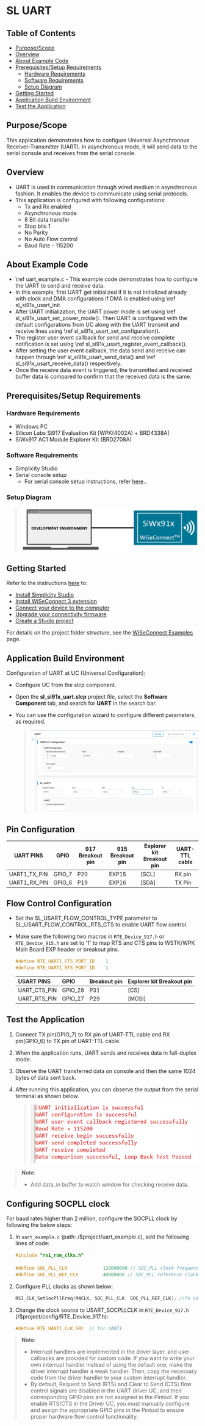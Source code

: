 # SL UART

## Table of Contents

- [Purpose/Scope](#purposescope)
- [Overview](#overview)
- [About Example Code](#about-example-code)
- [Prerequisites/Setup Requirements](#prerequisitessetup-requirements)
  - [Hardware Requirements](#hardware-requirements)
  - [Software Requirements](#software-requirements)
  - [Setup Diagram](#setup-diagram)
- [Getting Started](#getting-started)
- [Application Build Environment](#application-build-environment)
- [Test the Application](#test-the-application)

## Purpose/Scope

 This application demonstrates how to configure Universal Asynchronous Receiver-Transmitter (UART). In asynchronous mode, it will send data to the serial console and receives from the serial console.

## Overview

- UART is used in communication through wired medium in asynchronous fashion. It enables the device to communicate using serial protocols.
- This application is configured with following configurations:
  - Tx and Rx enabled
  - Asynchronous mode
  - 8 Bit data transfer
  - Stop bits 1
  - No Parity
  - No Auto Flow control
  - Baud Rate - 115200

## About Example Code

- \ref uart_example.c - This example code demonstrates how to configure the UART to send and receive data.
- In this example, first UART get initialized if it is not initialized already with clock and DMA configurations if DMA is
  enabled using \ref sl_si91x_usart_init.
- After UART initialization, the UART power mode is set using \ref sl_si91x_usart_set_power_mode(). Then UART is configured with the default configurations from UC along with the UART transmit and receive lines using \ref sl_si91x_usart_set_configuration().
- The register user event callback for send and receive complete notification is set using \ref sl_si91x_usart_register_event_callback().
- After setting the user event callback, the data send and receive can happen through \ref sl_si91x_usart_send_data() and \ref sl_si91x_usart_receive_data() respectively.
- Once the receive data event is triggered, the transmitted and received buffer data is compared to confirm that the received data is the same.

## Prerequisites/Setup Requirements

### Hardware Requirements

- Windows PC
- Silicon Labs Si917 Evaluation Kit [WPK(4002A) + BRD4338A]
- SiWx917 AC1 Module Explorer Kit (BRD2708A)

### Software Requirements

- Simplicity Studio
- Serial console setup
  - For serial console setup instructions, refer [here](https://docs.silabs.com/wiseconnect/latest/wiseconnect-developers-guide-developing-for-silabs-hosts/#console-input-and-output)..

### Setup Diagram

> ![Figure: Introduction](resources/readme/setupdiagram.png)

## Getting Started

Refer to the instructions [here](https://docs.silabs.com/wiseconnect/latest/wiseconnect-getting-started/) to:

- [Install Simplicity Studio](https://docs.silabs.com/wiseconnect/latest/wiseconnect-developers-guide-developing-for-silabs-hosts/#install-simplicity-studio)
- [Install WiSeConnect 3 extension](https://docs.silabs.com/wiseconnect/latest/wiseconnect-developers-guide-developing-for-silabs-hosts/#install-the-wi-se-connect-3-extension)
- [Connect your device to the computer](https://docs.silabs.com/wiseconnect/latest/wiseconnect-developers-guide-developing-for-silabs-hosts/#connect-si-wx91x-to-computer)
- [Upgrade your connectivity firmware](https://docs.silabs.com/wiseconnect/latest/wiseconnect-developers-guide-developing-for-silabs-hosts/#update-si-wx91x-connectivity-firmware)
- [Create a Studio project](https://docs.silabs.com/wiseconnect/latest/wiseconnect-developers-guide-developing-for-silabs-hosts/#create-a-project)

For details on the project folder structure, see the [WiSeConnect Examples](https://docs.silabs.com/wiseconnect/latest/wiseconnect-examples/#example-folder-structure) page.

## Application Build Environment

Configuration of UART at UC (Universal Configuration):

- Configure UC from the slcp component.
- Open the **sl_si91x_uart.slcp** project file, select the **Software Component** tab, and search for **UART** in the search bar.
- You can use the configuration wizard to configure different parameters, as required.

  > ![Figure: Selecting UC](resources/uc_screen/uart_uc.png)

## Pin Configuration

  | UART PINS     |  GPIO   |  917 Breakout pin |  915 Breakout pin | Explorer kit Breakout pin |  UART-TTL cable |
  | ------------- | ------- | ----------------- | ----------------- | ------------------------- |---------------- |
  | UART1_TX_PIN  | GPIO_7  |          P20      |       EXP15       |             [SCL]         |    RX pin       |
  | UART1_RX_PIN  | GPIO_6  |          P19      |       EXP16       |             [SDA]         |    TX Pin       |

## Flow Control Configuration

- Set the SL_USART_FLOW_CONTROL_TYPE parameter to SL_USART_FLOW_CONTROL_RTS_CTS to enable UART flow control.
- Make sure the following two macros in `RTE_Device_917.h` or `RTE_Device_915.h` are set to '1' to map RTS and CTS pins to WSTK/WPK Main Board EXP header or breakout pins.

  ```C
  #define RTE_UART1_CTS_PORT_ID    1
  #define RTE_UART1_RTS_PORT_ID    1
  ```

  | USART PINS     | GPIO    |   Breakout pin  | Explorer kit Breakout pin|
  | -------------- | ------- | --------------- | ------------------------ |
  | UART_CTS_PIN   | GPIO_28 |     P31         |           [CS]           |
  | UART_RTS_PIN   | GPIO_27 |     P29         |           [MOSI]         |

## Test the Application

1. Connect TX pin(GPIO_7) to RX pin of UART-TTL cable and RX pin(GPIO_6) to TX pin of UART-TTL cable.
2. When the application runs, UART sends and receives data in full-duplex mode.
3. Observe the UART transferred data on console and then the same 1024 bytes of data sent back.
4. After running this application, you can observe the output from the serial terminal as shown below.

    > ![Figure: expected result](resources/readme/output_console_uart.png)
>
> **Note**:
>
>- Add data_in buffer to watch window for checking receive data.

## Configuring SOCPLL clock

For baud rates higher than 2 million, configure the SOCPLL clock by following the below steps:

1. In `uart_example.c` (path: /$project/uart_example.c), add the following lines of code:

    ```c
    #include "rsi_rom_clks.h"

    #define SOC_PLL_CLK             120000000 // SOC_PLL clock frequency
    #define SOC_PLL_REF_CLK         40000000 // SOC_PLL reference clock frequency
    ```

2. Configure PLL clocks as shown below:

    ```c
    RSI_CLK_SetSocPllFreq(M4CLK, SOC_PLL_CLK, SOC_PLL_REF_CLK); //To configure SOCPLL clock frequency
    ```

3. Change the clock source to USART_SOCPLLCLK in `RTE_Device_917.h` (/$project/config/RTE_Device_917.h):

    ```c
    #define RTE_UART1_CLK_SRC  // for UART1
    ```

> **Note:**
>
> - Interrupt handlers are implemented in the driver layer, and user callbacks are provided for custom code. If you want to write your own interrupt handler instead of using the default one, make the driver interrupt handler a weak handler. Then, copy the necessary code from the driver handler to your custom interrupt handler.
> - By default, Request to Send (RTS) and Clear to Send (CTS) flow control signals are disabled in the UART driver UC, and their corresponding GPIO pins are not assigned in the Pintool. If you enable RTS/CTS in the Driver UC, you must manually configure and assign the appropriate GPIO pins in the Pintool to ensure proper hardware flow control functionality.
